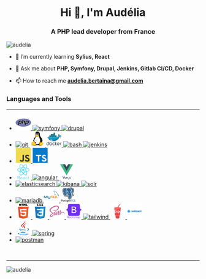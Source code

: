 <h1 align="center">Hi 👋, I'm Audélia</h1>
<h3 align="center">A PHP lead developer from France</h3>

<p align="left"> <img src="https://komarev.com/ghpvc/?username=audelia&label=Profile%20views&color=0e75b6&style=flat" alt="audelia" /> </p>

- 🌱 I’m currently learning **Sylius, React**

- 💬 Ask me about **PHP, Symfony, Drupal, Jenkins, Gitlab CI/CD, Docker**

- 📫 How to reach me **audelia.bertaina@gmail.com**

<h3 align="left">Languages and Tools</h3>
<hr>
<ul align="left">
    <li>
        <a href="https://www.php.net" target="_blank" rel="noreferrer"> 
            <img src="https://raw.githubusercontent.com/devicons/devicon/master/icons/php/php-original.svg" alt="php" width="40" height="40"/> 
        </a> 
        <a href="https://symfony.com" target="_blank" rel="noreferrer"> 
            <img src="https://symfony.com/logos/symfony_black_03.svg" alt="symfony" width="40" height="40"/> 
        </a>  
        <a href="https://www.drupal.org/" target="_blank" rel="noreferrer"> 
            <img src="https://www.drupal.org/sites/all/themes/bluecheese/images/icon-w-drupal.svg" alt="drupal" width="40" height="40"/> 
        </a>  
    </li>
    <li>
        <a href="https://git-scm.com/" target="_blank" rel="noreferrer"> 
            <img src="https://www.vectorlogo.zone/logos/git-scm/git-scm-icon.svg" alt="git" width="40" height="40"/> 
        </a>
        <a href="https://www.linux.org/" target="_blank" rel="noreferrer"> 
            <img src="https://raw.githubusercontent.com/devicons/devicon/master/icons/linux/linux-original.svg" alt="linux" width="40" height="40"/> 
        </a>
        <a href="https://www.docker.com/" target="_blank" rel="noreferrer"> 
            <img src="https://raw.githubusercontent.com/devicons/devicon/master/icons/docker/docker-original-wordmark.svg" alt="docker" width="40" height="40"/> 
        </a>
        <a href="https://www.gnu.org/software/bash/" target="_blank" rel="noreferrer"> 
            <img src="https://www.vectorlogo.zone/logos/gnu_bash/gnu_bash-icon.svg" alt="bash" width="40" height="40"/> 
        </a> 
         <a href="https://www.jenkins.io" target="_blank" rel="noreferrer"> 
            <img src="https://www.vectorlogo.zone/logos/jenkins/jenkins-icon.svg" alt="jenkins" width="40" height="40"/> 
        </a> 
    </li>
    <li>
        <a href="https://developer.mozilla.org/en-US/docs/Web/JavaScript" target="_blank" rel="noreferrer"> 
            <img src="https://raw.githubusercontent.com/devicons/devicon/master/icons/javascript/javascript-original.svg" alt="javascript" width="40" height="40"/> 
        </a>
        <a href="https://www.typescriptlang.org/" target="_blank" rel="noreferrer"> 
            <img src="https://raw.githubusercontent.com/devicons/devicon/master/icons/typescript/typescript-original.svg" alt="typescript" width="40" height="40"/> 
        </a>
    </li>
    <li>
        <a href="https://reactjs.org/" target="_blank" rel="noreferrer"> 
            <img src="https://raw.githubusercontent.com/devicons/devicon/master/icons/react/react-original-wordmark.svg" alt="react" width="40" height="40"/> 
        </a> 
        <a href="https://angular.io" target="_blank" rel="noreferrer">
            <img src="https://angular.io/assets/images/logos/angular/angular.svg" alt="angular" width="40" height="40"/> 
        </a>
        <a href="https://vuejs.org/" target="_blank" rel="noreferrer"> 
            <img src="https://raw.githubusercontent.com/devicons/devicon/master/icons/vuejs/vuejs-original-wordmark.svg" alt="vuejs" width="40" height="40"/> 
        </a> 
    </li>
    <li>
        <a href="https://www.elastic.co" target="_blank" rel="noreferrer"> 
            <img src="https://www.vectorlogo.zone/logos/elastic/elastic-icon.svg" alt="elasticsearch" width="40" height="40"/> 
        </a> 
        <a href="https://www.elastic.co/kibana" target="_blank" rel="noreferrer"> 
            <img src="https://www.vectorlogo.zone/logos/elasticco_kibana/elasticco_kibana-icon.svg" alt="kibana" width="40" height="40"/> 
        </a>
        <a href="https://lucene.apache.org/solr/" target="_blank" rel="noreferrer"> 
            <img src="https://www.vectorlogo.zone/logos/apache_solr/apache_solr-icon.svg" alt="solr" width="40" height="40"/> 
        </a> 
    </li>
    <li>
        <a href="https://mariadb.org/" target="_blank" rel="noreferrer"> 
            <img src="https://www.vectorlogo.zone/logos/mariadb/mariadb-icon.svg" alt="mariadb" width="40" height="40"/> 
        </a> 
        <a href="https://www.mysql.com/" target="_blank" rel="noreferrer"> 
            <img src="https://raw.githubusercontent.com/devicons/devicon/master/icons/mysql/mysql-original-wordmark.svg" alt="mysql" width="40" height="40"/> 
        </a>
        <a href="https://www.postgresql.org" target="_blank" rel="noreferrer"> 
            <img src="https://raw.githubusercontent.com/devicons/devicon/master/icons/postgresql/postgresql-original-wordmark.svg" alt="postgresql" width="40" height="40"/> 
        </a> 
    </li>
    <li>
        <a href="https://www.w3.org/html/" target="_blank" rel="noreferrer"> 
            <img src="https://raw.githubusercontent.com/devicons/devicon/master/icons/html5/html5-original-wordmark.svg" alt="html5" width="40" height="40"/> 
        </a>
        <a href="https://www.w3schools.com/css/" target="_blank" rel="noreferrer"> 
            <img src="https://raw.githubusercontent.com/devicons/devicon/master/icons/css3/css3-original-wordmark.svg" alt="css3" width="40" height="40"/> 
        </a>
        <a href="https://sass-lang.com" target="_blank" rel="noreferrer"> 
            <img src="https://raw.githubusercontent.com/devicons/devicon/master/icons/sass/sass-original.svg" alt="sass" width="40" height="40"/> 
        </a> 
        <a href="https://getbootstrap.com" target="_blank" rel="noreferrer"> 
            <img src="https://raw.githubusercontent.com/devicons/devicon/master/icons/bootstrap/bootstrap-plain-wordmark.svg" alt="bootstrap" width="40" height="40"/> 
        </a>
        <a href="https://tailwindcss.com/" target="_blank" rel="noreferrer"> 
            <img src="https://www.vectorlogo.zone/logos/tailwindcss/tailwindcss-icon.svg" alt="tailwind" width="40" height="40"/> 
        </a>
        <a href="https://gulpjs.com" target="_blank" rel="noreferrer"> 
            <img src="https://raw.githubusercontent.com/devicons/devicon/master/icons/gulp/gulp-plain.svg" alt="gulp" width="40" height="40"/> 
        </a> 
        <a href="https://webpack.js.org" target="_blank" rel="noreferrer"> 
            <img src="https://raw.githubusercontent.com/devicons/devicon/d00d0969292a6569d45b06d3f350f463a0107b0d/icons/webpack/webpack-original-wordmark.svg" alt="webpack" width="40" height="40"/> 
        </a>
    </li>
    <li>    
        <a href="https://www.java.com" target="_blank" rel="noreferrer"> 
            <img src="https://raw.githubusercontent.com/devicons/devicon/master/icons/java/java-original.svg" alt="java" width="40" height="40"/> 
        </a> 
        <a href="https://spring.io/" target="_blank" rel="noreferrer"> 
            <img src="https://www.vectorlogo.zone/logos/springio/springio-icon.svg" alt="spring" width="40" height="40"/> 
        </a>
    </li>
    <li>
        <a href="https://postman.com" target="_blank" rel="noreferrer"> 
            <img src="https://www.vectorlogo.zone/logos/getpostman/getpostman-icon.svg" alt="postman" width="40" height="40"/> 
        </a>    
    </li>
</ul>
<br>
<hr>
<p>
    <img align="center" src="https://github-readme-stats.vercel.app/api/top-langs?username=audelia&show_icons=true&locale=en&layout=compact" alt="audelia" />
</p>

